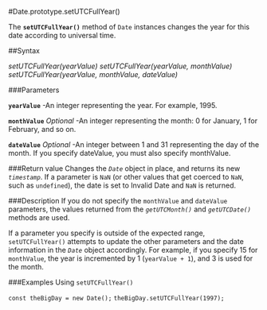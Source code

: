 #Date.prototype.setUTCFullYear()

The **`setUTCFullYear()`** method of `Date` instances changes the year for this date according to universal time.

##Syntax

*setUTCFullYear(yearValue)*
*setUTCFullYear(yearValue, monthValue)*
*setUTCFullYear(yearValue, monthValue, dateValue)*

###Parameters

**`yearValue`**
-An integer representing the year. For example, 1995.

**`monthValue`** *Optional*
-An integer representing the month: 0 for January, 1 for February, and so on.

**`dateValue`** *Optional*
-An integer between 1 and 31 representing the day of the month. If you specify dateValue, you must also specify monthValue.


###Return value
Changes the *`Date`* object in place, and returns its new *`timestamp`*. If a parameter is `NaN` (or other values that get coerced to `NaN`, such as `undefined`), the date is set to Invalid Date and `NaN` is returned.


###Description
If you do not specify the `monthValue` and `dateValue` parameters, the values returned from the *`getUTCMonth()`* and *`getUTCDate()`* methods are used.

If a parameter you specify is outside of the expected range, `setUTCFullYear()` attempts to update the other parameters and the date information in the *`Date`* object accordingly. For example, if you specify 15 for `monthValue`, the year is incremented by 1 (`yearValue + 1`), and 3 is used for the month.


###Examples
Using `setUTCFullYear()`

`const theBigDay = new Date();`
`theBigDay.setUTCFullYear(1997);`

